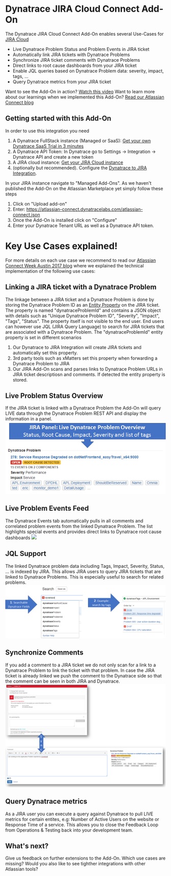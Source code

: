 # Dynatrace JIRA Cloud Connect Add-On

The Dynatrace JIRA Cloud Connect Add-On enables several Use-Cases for [JIRA Cloud](https://www.atlassian.com/software/jira)
* Live Dynatrace Problem Status and Problem Events in JIRA ticket
* Automatically link JIRA tickets with Dynatrace Problems
* Synchronize JIRA ticket comments with Dynatrace Problems
* Direct links to root cause dashboards from your JIRA ticket
* Enable JQL queries based on Dynatrace Problem data: severity, impact, tags, ...
* Query Dynatrace metrics from your JIRA ticket

Want to see the Add-On in action? [Watch this video]()
Want to learn more about our learnings when we implemented this Add-On? [Read our Atlassian Connect blog]()

## Getting started with this Add-On
In order to use this integration you need
1. A Dynatrace FullStack instance (Managed or SaaS): [Get your own Dynatrace SaaS Trial in 3 minutes](https://www.dynatrace.com/trial/?utm_source=andreasgrabner&utm_medium=github&utm_content=voucher&utm_campaign=1000-free-hours-andreasgrabner)
2. A Dynatrace API Token: In Dynatrace go to Settings -> Integration -> Dynatrace API and create a new token
3. A JIRA cloud instance: [Get your JIRA Cloud instance](https://www.atlassian.com/software/jira/try)
4. (optionally but recommended). Configure the [Dynatrace to JIRA Integration](https://www.dynatrace.com/blog/integrate-jira-issue-tracking-dynatrace-environment/).

In your JIRA instance navigate to "Managed Add-Ons". As we haven't published the Add-On on the Atlassian Marketplace yet simply follow these steps
1. Click on "Upload add-on"
2. Enter: https://atlassian-connect.dynatracelabs.com/atlassian-connect.json
3. Once the Add-On is installed click on "Configure"
4. Enter your Dynatrace Tenant URL as well as a Dynatrace API token.

# Key Use Cases explained!
For more details on each use case we recommend to read our [Atlassian Connect Week Austin 2017 blog]() where we explained the technical implementation of the following use cases:

## Linking a JIRA ticket with a Dynatrace Problem
The linkage between a JIRA ticket and a Dynatrace Problem is done by storing the Dynatrace Problem ID as an [Entity Property](https://developer.atlassian.com/jiradev/jira-platform/building-jira-add-ons/jira-entity-properties-overview) on the JIRA ticket. The property is named "dynatraceProblemId" and contains a JSON object with details such as "Unique Dynatrace Problem ID", "Severity", "Impact", "Tags", "Status". The property itself is not visible to the end user. End users can however use JQL (JIRA Query Language) to search for JIRA tickets that are associated with a Dynatrace Problem. 
The "dynatraceProblemId" entity property is set in different scenarios
1. Our Dynatrace to JIRA Integration will create JIRA tickets and automatically set this property.
2. 3rd party tools such as xMatters set this property when forwarding a Dynatrace Problem to JIRA
3. Our JIRA Add-On scans and parses links to Dynatrace Problem URLs in JIRA ticket descriptiosn and comments. If detected the entity property is stored. 

## Live Problem Status Overview
If the JIRA ticket is linked with a Dynatrace Problem the Add-On will query LIVE data through the Dynatrace Problem REST API and display the information in a panel.
![](./images/JIRAWebPanel.PNG)

## Live Problem Events Feed
The Dynatrace Events tab automatically pulls in all comments and correlated problem events from the linked Dynatrace Problem. The list highlights special events and provides direct links to Dynatrace root cause dashboards
![](/.images/DynatraceJIRAEventsTab.PNG)

## JQL Support
The linked Dynatrace problem data including Tags, Impact, Severity, Status, ... is indexed by JIRA. This allows JIRA users to query JIRA tickets that are linked to Dynatrace Problems. This is especially useful to search for related problems.
![](./images/SearchDynatraceInJIRA.PNG)

## Synchronize Comments
If you add a comment to a JIRA ticket we do not only scan for a link to a Dynatrace Problem to link the ticket with that problem. In case the JIRA ticket is already linked we push the comment to the Dynatrace side so that the comment can be seen in both JIRA and Dynatrace.
![](./images/DynatraceJIRAWebHook_CommentSync.PNG)

## Query Dynatrace metrics
As a JIRA user you can execute a query against Dynatrace to pull LIVE metrics for certain entites, e.g: Number of Active Users on the website or Response Time of a service. This allows you to close the Feedback Loop from Operations & Testing back into your development team.

## What's next?
Give us feedback on further extensions to the Add-On. Which use cases are missing? Would you also like to see tighther integrations with other Atlassian tools?
